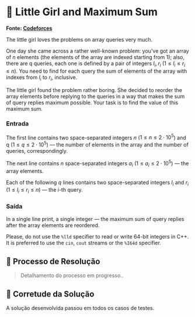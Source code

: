 # 👧 Little Girl and Maximum Sum

**Fonte: [Codeforces](https://codeforces.com/problemset/problem/276/C)**

The little girl loves the problems on array queries very much.

One day she came across a rather well-known problem: you've got an array of $n$ elements (the elements of the array are indexed starting from 1); also, there are q queries, each one is defined by a pair of integers $l_i, r_i$ ($1≤l_i≤r_i≤n$). You need to find for each query the sum of elements of the array with indexes from $l_i$ to $r_i$, inclusive.

The little girl found the problem rather boring. She decided to reorder the array elements before replying to the queries in a way that makes the sum of query replies maximum possible. Your task is to find the value of this maximum sum.

### Entrada
The first line contains two space-separated integers $n$ ($1≤n≤2⋅10^5$) and q ($1≤q≤2⋅10^5$) — the number of elements in the array and the number of queries, correspondingly.

The next line contains $n$ space-separated integers $a_i$ ($1≤a_i≤2⋅10^5$) — the array elements.

Each of the following $q$ lines contains two space-separated integers $l_i$ and $r_i$ ($1≤l_i≤r_i≤n$) — the $i$-th query.

### Saída
In a single line print, a single integer — the maximum sum of query replies after the array elements are reordered.

Please, do not use the `%lld` specifier to read or write 64-bit integers in C++. It is preferred to use the `cin`, `cout` streams or the `%I64d` specifier.

## 🧩 Processo de Resolução

> Detalhamento do processo em progresso..

## 📝 Corretude da Solução
A solução desenvolvida passou em todos os casos de testes.
